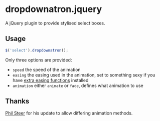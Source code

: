 # dropdownatron.jquery

A jQuery plugin to provide stylised select boxes.

## Usage

```javascript
$('select').dropdownatron();
```

Only three options are provided:

* `speed` the speed of the animation
* `easing` the easing used in the animation, set to something sexy if you have [extra easing functions](http://api.jqueryui.com/easings/) installed
* `animation` either `animate` or `fade`, defines what animation to use

## Thanks

[Phil Steer](http://github.com/pdincubus) for his update to allow differing animation methods.
